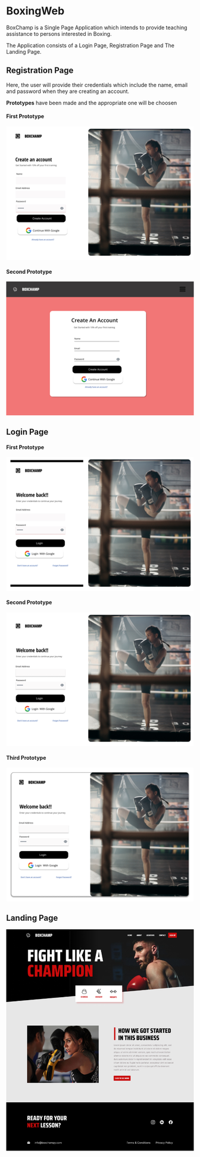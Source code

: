 # BoxingWeb
BoxChamp is a Single Page Application which intends to provide teaching assistance to persons interested in Boxing.

The Application consists of a Login Page, Registration Page and The Landing Page.

## Registration Page

Here, the user will provide their credentials which include the name, email and password  when they are creating an account.

**Prototypes** have been made and the appropriate one will be choosen

#### First Prototype
![First SignUp Page](/boxing_ui/public/Desktop%20-%201Register1.jpg)


#### Second Prototype
![Second SignUp Page](/boxing_ui/public/Desktop%20-%201Register2.jpg)

## Login Page

#### First Prototype
![Login Page](/boxing_ui/public/Desktop%20-%201Second%20Login.jpg)

#### Second Prototype
![Login Page](/boxing_ui/public/Desktop%20-%2011st%20Login.png)


#### Third Prototype
![Login Page](/boxing_ui/public/Frame%20112nd%20Login.png)


## Landing Page
![Landing Page](/boxing_ui/public/Desktop%20-%201LandingPage.jpg)
